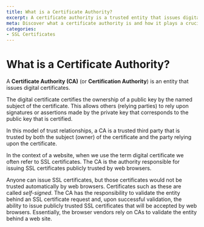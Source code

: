 ```yaml
---
title: What is a Certificate Authority?
excerpt: A certificate authority is a trusted entity that issues digital certificates.
meta: Discover what a certificate authority is and how it plays a crucial role in securing online communications by issuing trusted digital certificates for websites.
categories:
- SSL Certificates
---
```


# What is a Certificate Authority?

A **Certificate Authority (CA)** (or **Certification Authority**) is an entity that issues digital certificates.

The digital certificate certifies the ownership of a public key by the named subject of the certificate. This allows others (relying parties) to rely upon signatures or assertions made by the private key that corresponds to the public key that is certified.

In this model of trust relationships, a CA is a trusted third party that is trusted by both the subject (owner) of the certificate and the party relying upon the certificate.

In the context of a website, when we use the term digital certificate we often refer to SSL certificates. The CA is the authority responsible for issuing SSL certificates publicly trusted by web browsers.

Anyone can issue SSL certificates, but those certificates would not be trusted automatically by web browsers. Certificates such as these are called _self-signed_. The CA has the responsibility to validate the entity behind an SSL certificate request and, upon successful validation, the ability to issue publicly trusted SSL certificates that will be accepted by web browsers. Essentially, the browser vendors rely on CAs to validate the entity behind a web site.
